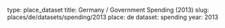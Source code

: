 type: place_dataset
title: Germany / Government Spending (2013)
slug: places/de/datasets/spending/2013
place: de
dataset: spending
year: 2013
